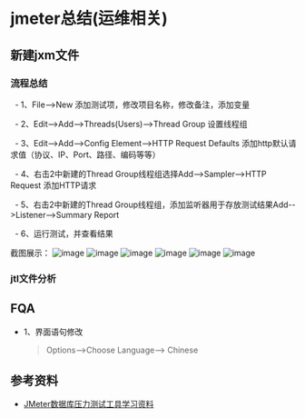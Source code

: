 # jmeter总结(运维相关)
## 新建jxm文件
### 流程总结

   - 1、File-->New 添加测试项，修改项目名称，修改备注，添加变量
   
   - 2、Edit-->Add-->Threads(Users)-->Thread Group 设置线程组
   
   - 3、Edit-->Add-->Config Element-->HTTP Request Defaults 添加http默认请求值（协议、IP、Port、路径、编码等等）
   
   - 4、右击2中新建的Thread Group线程组选择Add-->Sampler-->HTTP Request 添加HTTP请求
   
   - 5、右击2中新建的Thread Group线程组，添加监听器用于存放测试结果Add-->Listener-->Summary Report
   
   - 6、运行测试，并查看结果
   
截图展示：
![image](https://github.com/mds1455975151/tools/blob/master/jmeter/tutorial/images/01.png)
![image](https://github.com/mds1455975151/tools/blob/master/jmeter/tutorial/images/02.png)
![image](https://github.com/mds1455975151/tools/blob/master/jmeter/tutorial/images/03.png)
![image](https://github.com/mds1455975151/tools/blob/master/jmeter/tutorial/images/04.png)
![image](https://github.com/mds1455975151/tools/blob/master/jmeter/tutorial/images/05.png)
![image](https://github.com/mds1455975151/tools/blob/master/jmeter/tutorial/images/06.png)

### jtl文件分析

## FQA
- 1、界面语句修改

   > Options-->Choose Language--> Chinese


## 参考资料
- [JMeter数据库压力测试工具学习资料](https://github.com/langpf1/jmeter)
